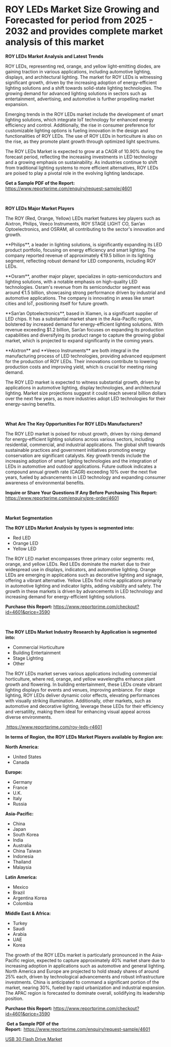 <p><h1>ROY LEDs Market Size Growing and Forecasted for period from 2025 - 2032 and provides complete market analysis of this market</h1></p><p><strong>ROY LEDs Market Analysis and Latest Trends</strong></p>
<p><p>ROY LEDs, representing red, orange, and yellow light-emitting diodes, are gaining traction in various applications, including automotive lighting, displays, and architectural lighting. The market for ROY LEDs is witnessing significant growth, driven by the increasing adoption of energy-efficient lighting solutions and a shift towards solid-state lighting technologies. The growing demand for advanced lighting solutions in sectors such as entertainment, advertising, and automotive is further propelling market expansion.</p><p>Emerging trends in the ROY LEDs market include the development of smart lighting solutions, which integrate IoT technology for enhanced energy efficiency and control. Additionally, the rise in consumer preference for customizable lighting options is fueling innovation in the design and functionalities of ROY LEDs. The use of ROY LEDs in horticulture is also on the rise, as they promote plant growth through optimized light spectrums.</p><p>The ROY LEDs Market is expected to grow at a CAGR of 10.90% during the forecast period, reflecting the increasing investments in LED technology and a growing emphasis on sustainability. As industries continue to shift from traditional lighting systems to more efficient alternatives, ROY LEDs are poised to play a pivotal role in the evolving lighting landscape.</p></p>
<p><strong>Get a Sample PDF of the Report:&nbsp;</strong> <a href="https://www.reportprime.com/enquiry/request-sample/4601?utm_campaign=2761&utm_medium=2&utm_source=Github&utm_content=ia&utm_term=19032025&utm_id=roy-leds">https://www.reportprime.com/enquiry/request-sample/4601</a></p>
<p>&nbsp;</p>
<p><strong>ROY LEDs Major Market Players</strong></p>
<p><p>The ROY (Red, Orange, Yellow) LEDs market features key players such as Aixtron, Philips, Veeco Instruments, ROY STAGE LIGHT CO, San’an Optoelectronics, and OSRAM, all contributing to the sector's innovation and growth.</p><p>**Philips**, a leader in lighting solutions, is significantly expanding its LED product portfolio, focusing on energy efficiency and smart lighting. The company reported revenue of approximately €19.5 billion in its lighting segment, reflecting robust demand for LED components, including ROY LEDs.</p><p>**Osram**, another major player, specializes in opto-semiconductors and lighting solutions, with a notable emphasis on high-quality LED technologies. Osram's revenue from its semiconductor segment was around €1.5 billion, showcasing strong performance driven by industrial and automotive applications. The company is innovating in areas like smart cities and IoT, positioning itself for future growth.</p><p>**San’an Optoelectronics**, based in Xiamen, is a significant supplier of LED chips. It has a substantial market share in the Asia-Pacific region, bolstered by increased demand for energy-efficient lighting solutions. With revenue exceeding $1.2 billion, San’an focuses on expanding its production capabilities and diversifying its product range to capture the growing global market, which is projected to expand significantly in the coming years.</p><p>**Aixtron** and **Veeco Instruments** are both integral in the manufacturing process of LED technologies, providing advanced equipment for the production of ROY LEDs. Their innovations contribute to lowering production costs and improving yield, which is crucial for meeting rising demand.</p><p>The ROY LED market is expected to witness substantial growth, driven by applications in automotive lighting, display technologies, and architectural lighting. Market size projections suggest it could reach several billion dollars over the next few years, as more industries adopt LED technologies for their energy-saving benefits.</p></p>
<p>&nbsp;</p>
<p><strong>What Are The Key Opportunities For ROY LEDs Manufacturers?</strong></p>
<p><p>The ROY LED market is poised for robust growth, driven by rising demand for energy-efficient lighting solutions across various sectors, including residential, commercial, and industrial applications. The global shift towards sustainable practices and government initiatives promoting energy conservation are significant catalysts. Key growth trends include the increasing adoption of smart lighting technologies and the integration of LEDs in automotive and outdoor applications. Future outlook indicates a compound annual growth rate (CAGR) exceeding 10% over the next five years, fueled by advancements in LED technology and expanding consumer awareness of environmental benefits.</p></p>
<p><strong>Inquire or Share Your Questions If Any Before Purchasing This Report:</strong> <a href="https://www.reportprime.com/enquiry/pre-order/4601?utm_campaign=2761&utm_medium=2&utm_source=Github&utm_content=ia&utm_term=19032025&utm_id=roy-leds">https://www.reportprime.com/enquiry/pre-order/4601</a></p>
<p>&nbsp;</p>
<p><strong>Market Segmentation</strong></p>
<p><strong>The ROY LEDs Market Analysis by types is segmented into:</strong></p>
<p><ul><li>Red LED</li><li>Orange LED</li><li>Yellow LED</li></ul></p>
<p><p>The ROY LED market encompasses three primary color segments: red, orange, and yellow LEDs. Red LEDs dominate the market due to their widespread use in displays, indicators, and automotive lighting. Orange LEDs are emerging in applications such as decorative lighting and signage, offering a vibrant alternative. Yellow LEDs find niche applications primarily in automotive lighting and indicator lights, adding visibility and safety. The growth in these markets is driven by advancements in LED technology and increasing demand for energy-efficient lighting solutions.</p></p>
<p><strong>Purchase this Report:&nbsp;</strong><a href="https://www.reportprime.com/checkout?id=4601&price=3590&utm_campaign=2761&utm_medium=2&utm_source=Github&utm_content=ia&utm_term=19032025&utm_id=roy-leds">https://www.reportprime.com/checkout?id=4601&price=3590</a></p>
<p>&nbsp;</p>
<p><strong>The ROY LEDs Market Industry Research by Application is segmented into:</strong></p>
<p><ul><li>Commercial Horticulture</li><li>Building Entertainment</li><li>Stage Lighting</li><li>Other</li></ul></p>
<p><p>The ROY LEDs market serves various applications including commercial horticulture, where red, orange, and yellow wavelengths enhance plant growth and flowering. In building entertainment, these LEDs create vibrant lighting displays for events and venues, improving ambiance. For stage lighting, ROY LEDs deliver dynamic color effects, elevating performances with visually striking illumination. Additionally, other markets, such as automotive and decorative lighting, leverage these LEDs for their efficiency and versatility, making them ideal for enhancing visual appeal across diverse environments.</p></p>
<p><a href="https://www.reportprime.com/roy-leds-r4601?utm_campaign=2761&utm_medium=2&utm_source=Github&utm_content=ia&utm_term=19032025&utm_id=roy-leds">&nbsp;https://www.reportprime.com/roy-leds-r4601</a></p>
<p><strong>In terms of Region, the ROY LEDs Market Players available by Region are:</strong></p>
<p>
    <p> <strong> North America: </strong>
        <ul>
            <li>United States</li>
            <li>Canada</li>
        </ul>
        </p> 
    <p> <strong> Europe: </strong>
        <ul>
            <li>Germany</li>
            <li>France</li>
            <li>U.K.</li>
            <li>Italy</li>
            <li>Russia</li>
        </ul>
        </p> 
    <p> <strong> Asia-Pacific: </strong>
        <ul>
            <li>China</li>
            <li>Japan</li>
            <li>South Korea</li>
            <li>India</li>
            <li>Australia</li>
            <li>China Taiwan</li>
            <li>Indonesia</li>
            <li>Thailand</li>
            <li>Malaysia</li>
        </ul>
        </p> 
    <p> <strong> Latin America: </strong>
        <ul>
            <li>Mexico</li>
            <li>Brazil</li>
            <li>Argentina Korea</li>
            <li>Colombia</li>
        </ul>
        </p> 
    <p> <strong> Middle East & Africa: </strong>
        <ul>
            <li>Turkey</li>
            <li>Saudi</li>
            <li>Arabia</li>
            <li>UAE</li>
            <li>Korea</li>
        </ul>
    </p>
    </p>
<p><p>The growth of the ROY LEDs market is particularly pronounced in the Asia-Pacific region, expected to capture approximately 40% market share due to increasing adoption in applications such as automotive and general lighting. North America and Europe are projected to hold steady shares of around 25% each, driven by technological advancements and robust infrastructure investments. China is anticipated to command a significant portion of the market, nearing 30%, fueled by rapid urbanization and industrial expansion. The APAC region is forecasted to dominate overall, solidifying its leadership position.</p></p>
<p><strong>Purchase this Report: </strong><a href="https://www.reportprime.com/checkout?id=4601&price=3590&utm_campaign=2761&utm_medium=2&utm_source=Github&utm_content=ia&utm_term=19032025&utm_id=roy-leds">https://www.reportprime.com/checkout?id=4601&price=3590</a></p>
<p>&nbsp;<strong>Get a Sample PDF of the Report:&nbsp;&nbsp;</strong><a href="https://www.reportprime.com/enquiry/request-sample/4601?utm_campaign=2761&utm_medium=2&utm_source=Github&utm_content=ia&utm_term=19032025&utm_id=roy-leds">https://www.reportprime.com/enquiry/request-sample/4601</a></p>
<p><strong></strong></p>
<p><p><a href="https://github.com/penglatilles/Market-Research-Report-List-1/blob/main/usb-30-flash-drive-market.md?utm_campaign=2761&utm_medium=2&utm_source=Github&utm_content=ia&utm_term=19032025&utm_id=roy-leds">USB 30 Flash Drive Market</a></p></p>